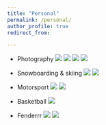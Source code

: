 ```yaml
---
title: "Personal"
permalink: /personal/
author_profile: true
redirect_from:

---
```



* Photography
  <img src='/images/p1.jpg' style="max-width: 25%;">
  <img src='/images/p2.jpg'>
  <img src='/images/p3.jpg'>
  <img src='/images/p4.jpg'>

* Snowboarding & skiing
  <img src='/images/s2.jpeg'>
  <img src='/images/s1.png'>

* Motorsport
  <img src='/images/m2.jpg'>
  <img src='/images/m3.jpg'>

* Basketball
  <img src='/images/b1.png'>

* Fenderrr
  <img src='/images/g1.png'>
  <img src='/images/g2.png'>